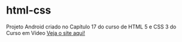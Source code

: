 # html-css
Projeto Android criado no Capítulo 17 do curso de HTML 5 e CSS 3 do Curso em Vídeo
<a href="https://teixeiracg.github.io/projeto-android/android.html">Veja o site aqui!</a>
